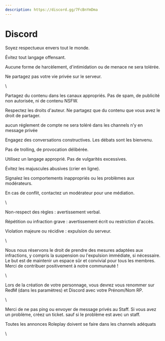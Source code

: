 ```yaml
---
description: https://discord.gg/7FcBnYmDma
---
```


# Discord

Soyez respectueux envers tout le monde.

Évitez tout langage offensant.

Aucune forme de harcèlement, d'intimidation ou de menace ne sera tolérée.

Ne partagez pas votre vie privée sur le serveur.

\


Partagez du contenu dans les canaux appropriés. Pas de spam, de publicité non autorisée, ni de contenu NSFW.

Respectez les droits d'auteur. Ne partagez que du contenu que vous avez le droit de partager.

aucun réglement de compte ne sera toléré dans les channels n’y en message privée

Engagez des conversations constructives. Les débats sont les bienvenu.

Pas de trolling, de provocation délibérée.

Utilisez un langage approprié. Pas de vulgarités excessives.

Évitez les majuscules abusives (crier en ligne).

Signalez les comportements inappropriés ou les problèmes aux modérateurs.

En cas de conflit, contactez un modérateur pour une médiation.

\


Non-respect des règles : avertissement verbal.

Répétition ou infraction grave : avertissement écrit ou restriction d'accès.

Violation majeure ou récidive : expulsion du serveur.

\


Nous nous réservons le droit de prendre des mesures adaptées aux infractions, y compris la suspension ou l'expulsion immédiate, si nécessaire. Le but est de maintenir un espace sûr et convivial pour tous les membres. Merci de contribuer positivement à notre communauté !

\


&#x20;

Lors de la création de votre personnage, vous devrez vous renommer sur RedM (dans les paramètres) et Discord avec votre Prénom/Nom RP.

\


Merci de ne pas ping ou envoyer de message privés au Staff. Si vous avez un problème, créez un ticket. sauf si le problème est avec un staff.

Toutes les annonces Roleplay doivent se faire dans les channels adéquats

\
